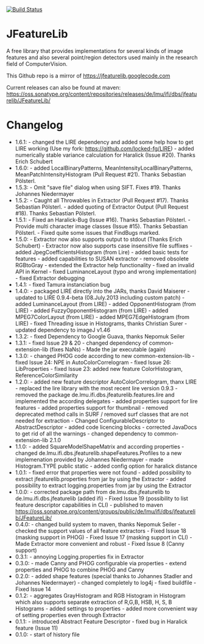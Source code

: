 [![Build Status](https://secure.travis-ci.org/locked-fg/JFeatureLib.png?branch=v1.0.0)](https://travis-ci.org/locked-fg/JFeatureLib)

JFeatureLib
===========

A free library that provides implementations for several kinds of image features 
and also several point/region detectors used mainly in the research field of 
ComputerVision.

This Github repo is a mirror of https://jfeaturelib.googlecode.com

Current releases can also be found at maven:
https://oss.sonatype.org/content/repositories/releases/de/lmu/ifi/dbs/jfeaturelib/JFeatureLib/


Changelog
=======
* 1.6.1: 
      - changed the LIRE dependency and added some help how to get LIRE working (Use my fork: https://github.com/locked-fg/LIRE)
      - added numerically stable variance calculation for Haralick (Issue #20). Thanks Erich Schubert
* 1.6.0:
      - added LocalBinaryPatterns, MeanIntensityLocalBinaryPatterns, MeanPatchIntensityHistogram (Pull Request #21).
        Thanks Sebastian Pölsterl.
* 1.5.3:
       - Omit "save file" dialog when using SIFT. Fixes #19. Thanks Johannes Niedermayer
* 1.5.2:
       - Caught all Throwables in Extractor (Pull Request #17). Thanks Sebastian Pölsterl.
       - added quoting of Extractor Output (Pull Request #18). Thanks Sebastian Pölsterl.
* 1.5.1:
       - Fixed an Haralick-Bug (Issue #16). Thanks Sebastian Pölsterl.
       - Provide multi character image classes (Issue #15). Thanks Sebastian Pölsterl.
       - Fixed quite some issues that FindBugs marked.
* 1.5.0:
       - Extractor now also supports output to stdout (Thanks Erich Schubert)
       - Extractor now also supports case insensitive file suffixes
       - added JpegCoefficientsHistogram (from Lire)
       - added basic tests for features
       - added capabilities to SUSAN extractor
       - removed obsolete RGBtoGray
       - extended the Extractor help functionality
       - fixed an invalid API in Kernel
       - fixed LuminanceLayout (typo and wrong implementation)
       - fixed Extractor debugging
* 1.4.1: 
       - fixed Tamura instanciation bug
* 1.4.0: 
       - packaged LIRE directly into the JARs, thanks David Maiserer
       - updated to LIRE 0.9.4-beta (08.July.2013 including custom patch)
       - added LuminanceLayout (from LIRE)
       - added OpponentHistogram (from LIRE)
       - added FuzzyOpponentHistogram (from LIRE)
       - added MPEG7ColorLayout (from LIRE)
       - added MPEG7EdgeHistogram (from LIRE)
       - fixed Threading issue in Histograms, thanks Christian Surer
       - updated dependency to imageJ v1.46
* 1.3.2: 
       - fixed Dependency to Google Guava, thanks Nepomuk Seiler
* 1.3.1: 
       - fixed Issue 29 & 20
       - changed dependency of common-extension-lib (fixes NaNs)
       - Made the jar executable (again)
* 1.3.0: 
       - changed PHOG code according to new common-extension-lib
       - fixed Issue 24: NPE in AutoColorCorrelogram
       - fixed Issue 26: LibProperties
       - fixed Issue 23: added new feature ColorHistogram, ReferenceColorSimilarity
* 1.2.0: 
       - added new feature descriptor AutoColorCorrelogram, thanx LIRE
       - replaced the lire library with the most recent lire version 0.9.3
       - removed the package de.lmu.ifi.dbs.jfeaturelib.features.lire and implemented the according delegates
       - added properties support for lire features
       - added properties support for thumbnail
       - removed deprecated method calls in SURF / removed surf classes that are not needed for extraction
       - Changed ConfigurableDescriptor to AbstractDescriptor
       - added code licencing blocks
       - corrected JavaDocs to get rid of all the warnings
       - changed dependency to common-extension-lib 2.1.0
* 1.1.0: 
       - added SquareModelShapeMatrix and according properties
       - changed de.lmu.ifi.dbs.jfeaturelib.shapeFeatures.Profiles to a new implemenation provided by Johannes Niedermayer
       - made Histogram.TYPE public static
       - added config option for haralick distance
* 1.0.1: 
       - fixed error that properties were not found
       - added possibility to extract jfeaturelib.properties from jar by using the Extractor
       - added possibility to extract logging.properties from jar by using the Extractor
* 1.0.0: 
       - corrected package path from de.lmu.dbs.jfeaturelib to de.lmu.ifi.dbs.jfeaturelib (added ifi)
       - Fixed Issue 19 (possibility to list feature descriptor capabilities in CLI)
       - published to maven https://oss.sonatype.org/content/groups/public/de/lmu/ifi/dbs/jfeaturelib/JFeatureLib/
* 0.4.0: 
       - changed build system to maven, thanks Nepomuk Seiler
       - checked the support values of all feature extractors
       - Fixed Issue 18 (masking support in PHOG)
       - Fixed Issue 17 (masking support in CLI)
       - Made Extractor more convenient and robust
       - Fixed Issue 8 (Canny support)
* 0.3.1: 
       - annoying Logging.properties fix in Extractor
* 0.3.0: 
       - made Canny and PHOG configurable via properties
       - extend properties and PHOG to combine PHOG and Canny
* 0.2.0: 
       - added shape features (special thanks to Johannes Stadler and Johannes Niedermayer)
       - changed completely to log4j
       - fixed buildfile
       - Fixed Issue 14
* 0.1.2: 
       - aggregates GrayHistogram and RGB Histogram in Histogram which also supports 
         separate extraction of R,G,B, HSB, H, S, B Histograms
       - added settings to properties
       - added more convenient way of setting properties even through Extractor
* 0.1.1:
       - introduced Abstract Feature Descriptor
       - fixed bug in Haralick feature (Issue 11)
* 0.1.0:
       - start of history file
